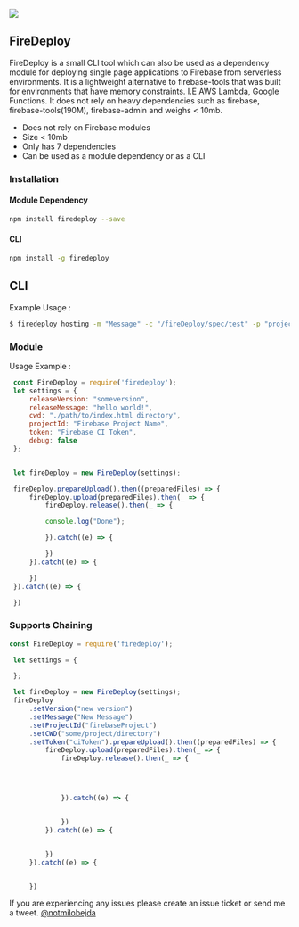 ![](http://res.cloudinary.com/lqyghlh2f/image/upload/v1511753169/Copy_of_oh_javascript_es3xi0.png)

## FireDeploy

FireDeploy is a small CLI tool which can also be used as a dependency module for deploying single page applications to Firebase from serverless environments. It is a lightweight alternative to firebase-tools that was built for environments that have memory constraints. I.E AWS Lambda, Google Functions. It does not rely on heavy dependencies such as firebase, firebase-tools(190M), firebase-admin and weighs < 10mb.

- Does not rely on Firebase modules
- Size < 10mb
- Only has 7 dependencies
- Can be used as a module dependency or as a CLI

### Installation
#### Module Dependency
```bash
npm install firedeploy --save
```
#### CLI
```bash
npm install -g firedeploy
```
## CLI
Example Usage :
```bash
$ firedeploy hosting -m "Message" -c "/fireDeploy/spec/test" -p "project name" -t "CI Token"
```


### Module
Usage Example :
```javascript
 const FireDeploy = require('firedeploy');
 let settings = {
     releaseVersion: "someversion",
     releaseMessage: "hello world!",
     cwd: "./path/to/index.html directory",
     projectId: "Firebase Project Name",
     token: "Firebase CI Token",
     debug: false
 };


 let fireDeploy = new FireDeploy(settings);

 fireDeploy.prepareUpload().then((preparedFiles) => {
     fireDeploy.upload(preparedFiles).then(_ => {
         fireDeploy.release().then(_ => {

         console.log("Done");

         }).catch((e) => {

         })
     }).catch((e) => {

     })
 }).catch((e) => {

 })
```
### Supports Chaining
```javascript
const FireDeploy = require('firedeploy');

 let settings = {

 };

 let fireDeploy = new FireDeploy(settings);
 fireDeploy
     .setVersion("new version")
     .setMessage("New Message")
     .setProjectId("firebaseProject")
     .setCWD("some/project/directory")
     .setToken("ciToken").prepareUpload().then((preparedFiles) => {
         fireDeploy.upload(preparedFiles).then(_ => {
             fireDeploy.release().then(_ => {




             }).catch((e) => {


             })
         }).catch((e) => {


         })
     }).catch((e) => {


     })

```

If you are experiencing any issues please create an issue ticket or send me a tweet. [@notmilobejda](https://twitter.com/notMiloBejda)
